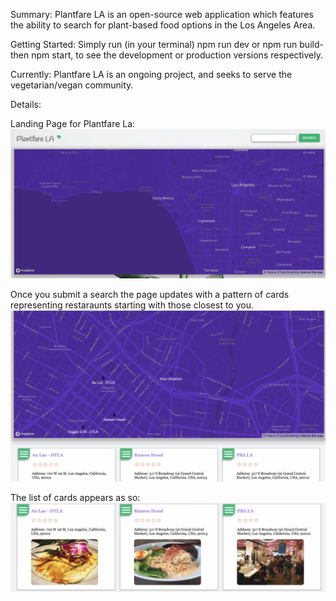 Summary: 
    Plantfare LA is an open-source web application which features the ability to search for plant-based food options in the Los Angeles Area. 

Getting Started:
    Simply run (in your terminal) npm run dev or npm run build-then npm start, to see the development or production versions respectively. 

Currently:
    Plantfare LA is an ongoing project, and seeks to serve the vegetarian/vegan community. 

Details: 

Landing Page for Plantfare La:
![Home Page](homepage.png)



Once you submit a search the page updates with a pattern of cards representing restaraunts starting with those closest to you. 
![Home Page Search](morehomepage.png)

The list of cards appears as so:
![Home Page Cards](evenmorehomepage.png)
